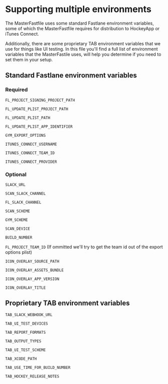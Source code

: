 # Supporting multiple environments

The MasterFastfile uses some standard Fastlane environment variables, some of which the MasterFastfile requires for distribution to HockeyApp or iTunes Connect.

Additionally, there are some proprietary TAB environment variables that we use for things like UI testing. In this file you'll find a full list of environment variables that the MasterFastile uses, will help you determine if you need to set them in your setup.

## Standard Fastlane environment variables
### Required

`FL_PROJECT_SIGNING_PROJECT_PATH`

`FL_UPDATE_PLIST_PROJECT_PATH`

`FL_UPDATE_PLIST_PATH`

`FL_UPDATE_PLIST_APP_IDENTIFIER`

`GYM_EXPORT_OPTIONS`

`ITUNES_CONNECT_USERNAME`

`ITUNES_CONNECT_TEAM_ID`

`ITUNES_CONNECT_PROVIDER`

### Optional

`SLACK_URL`

`SCAN_SLACK_CHANNEL`

`FL_SLACK_CHANNEL`

`SCAN_SCHEME`

`GYM_SCHEME`

`SCAN_DEVICE`

`BUILD_NUMBER`

`FL_PROJECT_TEAM_ID` (If ommitted we'll try to get the team id out of the export options plist)

`ICON_OVERLAY_SOURCE_PATH`

`ICON_OVERLAY_ASSETS_BUNDLE`

`ICON_OVERLAY_APP_VERSION`

`ICON_OVERLAY_TITLE`

## Proprietary TAB environment variables

`TAB_SLACK_WEBHOOK_URL`

`TAB_UI_TEST_DEVICES`

`TAB_REPORT_FORMATS`

`TAB_OUTPUT_TYPES`

`TAB_UI_TEST_SCHEME`

`TAB_XCODE_PATH`

`TAB_USE_TIME_FOR_BUILD_NUMBER`

`TAB_HOCKEY_RELEASE_NOTES`
